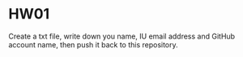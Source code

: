 # HW01

Create a txt file, write down you name, IU email address and GitHub account name, then push it back to this repository.
